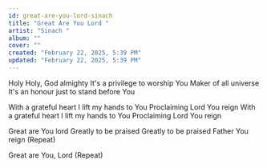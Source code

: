 ```yaml
---
id: great-are-you-lord-sinach
title: "Great Are You Lord "
artist: "Sinach "
album: ""
cover: ""
created: "February 22, 2025, 5:39 PM"
updated: "February 22, 2025, 5:39 PM"
---
```


Holy Holy, God almighty
It's a privilege to worship You
Maker of all universe
It's an honour just to stand before You

With a grateful heart I lift my hands to You
Proclaiming Lord You reign
With a grateful heart I lift my hands to You
Proclaiming Lord You reign 

Great are You lord
Greatly to be praised
Greatly to be praised
Father You reign 
(Repeat)

Great are You, Lord (Repeat)